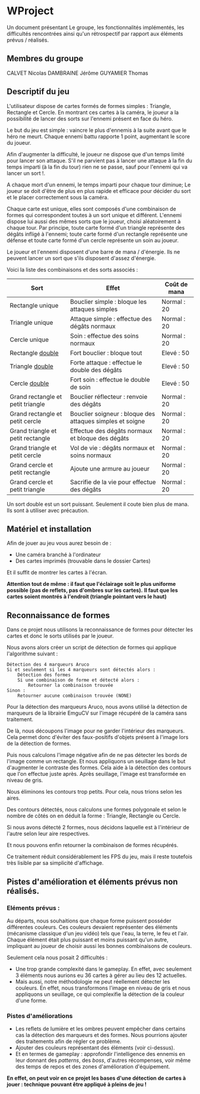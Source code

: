 # WProject

Un document présentant Le groupe, les fonctionnalités implémentés, les difficultés rencontrées ainsi qu'un rétrospectif par rapport aux éléments prévus / réalisés.

## Membres du groupe

CALVET Nicolas
DAMBRAINE Jérôme
GUYAMIER Thomas

## Descriptif du jeu

L'utilisateur dispose de cartes formés de formes simples : Triangle, Rectangle et Cercle.
En montrant ces cartes à la caméra, le joueur a la possibilité de lancer des sorts sur l'ennemi présent en face du héro.

Le but du jeu est simple : vaincre le plus d'ennemis à la suite avant que le héro ne meurt. Chaque ennemi battu rapporte 1 point, augmentant le score du joueur.

Afin d'augmenter la difficulté, le joueur ne dispose que d'un temps limité pour lancer son attaque. S'il ne parvient pas à lancer une attaque à la fin du temps imparti (à la fin du tour) rien ne se passe, sauf pour l'ennemi qui va lancer un sort !.

A chaque mort d'un ennemi, le temps imparti pour chaque tour diminue; Le joueur se doit d'être de plus en plus rapide et efficace pour décider du sort et le placer correctement sous la caméra.

Chaque carte est unique, elles sont composés d'une combinaison de formes qui correspondent toutes à un sort unique et différent. L'ennemi dispose lui aussi des mêmes sorts que le joueur, choisi aléatoirement à chaque tour.
Par principe, toute carte formé d'un triangle représente des dégâts infligé à l'ennemi; toute carte formé d'un rectangle représente une défense et toute carte formé d'un cercle représente un soin au joueur.

Le joueur et l'ennemi disposent d'une barre de mana / d'énergie. Ils ne peuvent lancer un sort que s'ils disposent d'assez d'énergie.

Voici la liste des combinaisons et des sorts associés :

| **Sort**                          | **Effet**                                                 | Coût de mana |
| --------------------------------- | --------------------------------------------------------- | ------------ |
| Rectangle unique                  | Bouclier simple : bloque les attaques simples             | Normal : 20  |
| Triangle unique                   | Attaque simple : effectue des dégâts normaux              | Normal : 20  |
| Cercle unique                     | Soin : effectue des soins normaux                         | Normal : 20  |
| Rectangle <u>double</u>           | Fort bouclier : bloque tout                               | Elevé : 50   |
| Triangle <u>double</u>            | Forte attaque : effectue le double des dégâts             | Elevé : 50   |
| Cercle <u>double</u>              | Fort soin : effectue le double de soin                    | Elevé : 50   |
| Grand rectangle et petit triangle | Bouclier réflecteur : renvoie des dégâts                  | Normal : 20  |
| Grand rectangle et petit cercle   | Bouclier soigneur : bloque des attaques simples et soigne | Normal : 20  |
| Grand triangle et petit rectangle | Effectue des dégâts normaux et bloque des dégâts          | Normal : 20  |
| Grand triangle et petit cercle    | Vol de vie : dégâts normaux et soins normaux              | Normal : 20  |
| Grand cercle et petit rectangle   | Ajoute une armure au joueur                               | Normal : 20  |
| Grand cercle et petit triangle    | Sacrifie de la vie pour effectue des dégâts               | Normal : 20  |

Un sort double est un sort puissant. Seulement il coute bien plus de mana. Ils sont à utiliser avec précaution.



## Matériel et installation

Afin de jouer au jeu vous aurez besoin de :

- Une caméra branché à l'ordinateur
- Des cartes imprimés (trouvable dans le dossier Cartes)

Et il suffit de montrer les cartes à l'écran.

**Attention tout de même : il faut que l'éclairage soit le plus uniforme possible (pas de reflets, pas d'ombres sur les cartes).**
**Il faut que les cartes soient montrés à l'endroit (triangle pointant vers le haut)**



## Reconnaissance de formes

Dans ce projet nous utilisons la reconnaissance de formes pour détecter les cartes et donc le sorts utilisés par le joueur.

Nous avons alors créer un script de détection de formes qui applique l'algorithme suivant :

```
Détection des 4 marqueurs Aruco
Si et seulement si les 4 marqueurs sont détectés alors :
	Détection des formes
	Si une combinaison de forme et détecté alors :
		Retourner la combinaison trouvée
Sinon :
	Retourner aucune combinaison trouvée (NONE)
```

Pour la détection des marqueurs Aruco, nous avons utilisé la détection de marqueurs de la librairie EmguCV sur l'image récupéré de la caméra sans traitement.

De là, nous découpons l'image pour ne garder l'intérieur des marqueurs. Cela permet donc d'éviter des faux-positifs d'objets présent à l'image lors de la détection de formes.

Puis nous calculons l'image négative afin de ne pas détecter les bords de l'image comme un rectangle.
Et nous appliquons un seuillage dans le but d'augmenter le contraste des formes. Cela aide à la détection des contours que l'on effectue juste après. Après seuillage, l'image est transformée en niveau de gris.

Nous éliminons les contours trop petits. Pour cela, nous trions selon les aires.

Des contours détectés, nous calculons une formes polygonale et selon le nombre de côtés on en déduit la forme : Triangle, Rectangle ou Cercle.

Si nous avons détecté 2 formes, nous décidons laquelle est à l'intérieur de l'autre selon leur aire respectives.

Et nous pouvons enfin retourner la combinaison de formes récupérés.

Ce traitement réduit considérablement les FPS du jeu, mais il reste toutefois très lisible par sa simplicité d'affichage.



## Pistes d'amélioration et éléments prévus non réalisés.

### Eléments prévus :

Au départs, nous souhaitions que chaque forme puissent posséder différentes couleurs. Ces couleurs devaient représenter des éléments (mécanisme classique d'un jeu vidéo) tels que l'eau, la terre, le feu et l'air. Chaque élément était plus puissant et moins puissant qu'un autre, impliquant au joueur de choisir aussi les bonnes combinaisons de couleurs.

Seulement cela nous posait 2 difficultés :

- Une trop grande complexité dans le gameplay. En effet, avec seulement 3 éléments nous aurions eu 36 cartes à gérer au lieu des 12 actuelles.
- Mais aussi, notre méthodologie ne peut réellement détecter les couleurs. En effet, nous transformons l'image en niveau de gris et nous appliquons un seuillage, ce qui complexifie la détection de la couleur d'une forme.

### Pistes d'améliorations

- Les reflets de lumière et les ombres peuvent empêcher dans certains cas la détection des marqueurs et des formes. Nous pourrions ajouter des traitements afin de régler ce problème.
- Ajouter des couleurs représentant des éléments (voir ci-dessus).
- Et en termes de gameplay : approfondir l'intelligence des ennemis en leur donnant des *patterns*, des *boss*, d'autres récompenses, voir même des temps de repos et des zones d'amélioration d'équipement.

**En effet, on peut voir en ce projet les bases d'une détection de cartes à jouer : technique pouvant être appliqué à pleins de jeu !**

